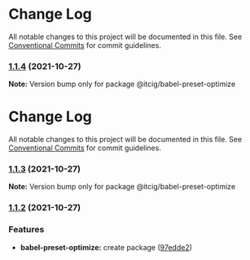 # Change Log

All notable changes to this project will be documented in this file. See
[Conventional Commits](https://conventionalcommits.org) for commit guidelines.

### [1.1.4](https://github.com/itcig/itcig/compare/@itcig/babel-preset-optimize@1.1.3...@itcig/babel-preset-optimize@1.1.4) (2021-10-27)

**Note:** Version bump only for package @itcig/babel-preset-optimize

# Change Log

All notable changes to this project will be documented in this file. See
[Conventional Commits](https://conventionalcommits.org) for commit guidelines.

### [1.1.3](https://github.com/itcig/itcig/compare/@itcig/babel-preset-optimize@1.1.2...@itcig/babel-preset-optimize@1.1.3) (2021-10-27)

**Note:** Version bump only for package @itcig/babel-preset-optimize

### [1.1.2](https://github.com/itcig/itcig/compare/@itcig/babel-preset-optimize@1.1.2...@itcig/babel-preset-optimize@1.1.2) (2021-10-27)

### Features

- **babel-preset-optimize:** create package
  ([97edde2](https://github.com/itcig/itcig/commit/97edde2ee87a640ea96caf34a8e8ec8ee45e0ffa))
